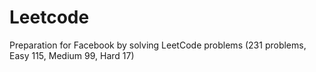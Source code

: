 # Leetcode
Preparation for Facebook by solving LeetCode problems (231 problems,  Easy 115, Medium 99, Hard 17)
